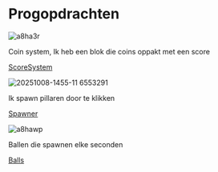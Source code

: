 # Progopdrachten

![a8ha3r](https://github.com/user-attachments/assets/5cdbe098-8d1a-4b58-aae8-15fac447533d)


Coin system, Ik heb een blok die coins oppakt met een score 


[ScoreSystem](Assets/Scripts/ScoreSystem.cs)


![20251008-1455-11 6553291](https://github.com/user-attachments/assets/da09766f-c696-4f0d-84bc-c2c7b2675c14)


Ik spawn pillaren door te klikken


[Spawner](Assets/Scripts/Spawner.cs)


![a8hawp](https://github.com/user-attachments/assets/9521d600-353f-464f-a982-2778c61ad3c1)


Ballen die spawnen elke seconden


[Balls](Assets/Scripts/Ballen.cs)
